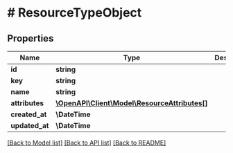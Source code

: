 # # ResourceTypeObject

## Properties

Name | Type | Description | Notes
------------ | ------------- | ------------- | -------------
**id** | **string** |  |
**key** | **string** |  |
**name** | **string** |  | [optional]
**attributes** | [**\OpenAPI\Client\Model\ResourceAttributes[]**](ResourceAttributes.md) |  | [optional]
**created_at** | **\DateTime** |  |
**updated_at** | **\DateTime** |  |

[[Back to Model list]](../../README.md#models) [[Back to API list]](../../README.md#endpoints) [[Back to README]](../../README.md)
